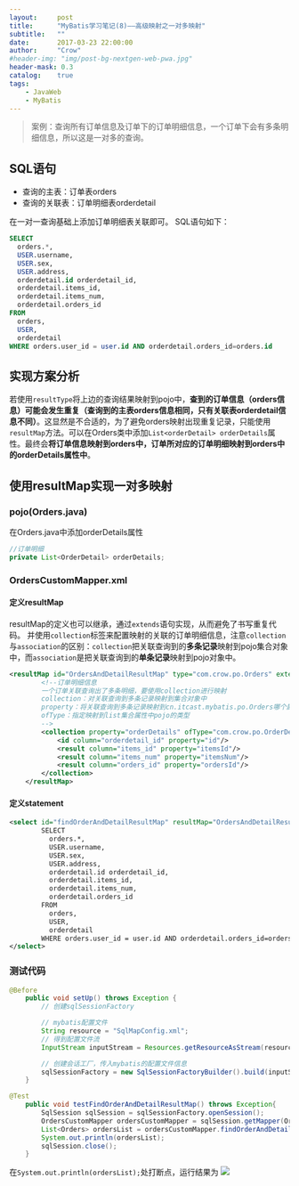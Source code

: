 ```yaml
---
layout:     post
title:      "MyBatis学习笔记(8)——高级映射之一对多映射"
subtitle:   ""
date:       2017-03-23 22:00:00
author:     "Crow"
#header-img: "img/post-bg-nextgen-web-pwa.jpg"
header-mask: 0.3
catalog:    true
tags:
    - JavaWeb
    - MyBatis
---
```


> 案例：查询所有订单信息及订单下的订单明细信息，一个订单下会有多条明细信息，所以这是一对多的查询。

## SQL语句

+ 查询的主表：订单表orders
+ 查询的关联表：订单明细表orderdetail

在一对一查询基础上添加订单明细表关联即可。
SQL语句如下：
```sql
SELECT 
  orders.*,
  USER.username,
  USER.sex,
  USER.address,
  orderdetail.id orderdetail_id,
  orderdetail.items_id,
  orderdetail.items_num,
  orderdetail.orders_id
FROM
  orders,
  USER,
  orderdetail
WHERE orders.user_id = user.id AND orderdetail.orders_id=orders.id
```

## 实现方案分析

若使用`resultType`将上边的查询结果映射到pojo中，**查到的订单信息（orders信息）可能会发生重复（查询到的主表orders信息相同，只有关联表orderdetail信息不同）**。这显然是不合适的，为了避免orders映射出现重复记录，只能使用`resultMap`方法。可以在Orders类中添加`List<orderDetail> orderDetails`属性。最终会**将订单信息映射到orders中，订单所对应的订单明细映射到orders中的orderDetails属性中**。

## 使用resultMap实现一对多映射

### pojo(Orders.java)
在Orders.java中添加orderDetails属性
```java
//订单明细
private List<OrderDetail> orderDetails;
```
### OrdersCustomMapper.xml

#### 定义resultMap
resultMap的定义也可以继承，通过`extends`语句实现，从而避免了书写重复代码。
并使用`collection`标签来配置映射的关联的订单明细信息，注意`collection`与`association`的区别：`collection`把关联查询到的**多条记录**映射到pojo集合对象中，而`association`是把关联查询到的**单条记录**映射到pojo对象中。
```xml
<resultMap id="OrdersAndDetailResultMap" type="com.crow.po.Orders" extends="OrdersUserResultMap">
        <!--订单明细信息
        一个订单关联查询出了多条明细，要使用collection进行映射
        collection：对关联查询到多条记录映射到集合对象中
		property：将关联查询到多条记录映射到cn.itcast.mybatis.po.Orders哪个属性
		ofType：指定映射到list集合属性中pojo的类型
        -->
        <collection property="orderDetails" ofType="com.crow.po.OrderDetail">
            <id column="orderdetail_id" property="id"/>
            <result column="items_id" property="itemsId"/>
            <result column="items_num" property="itemsNum"/>
            <result column="orders_id" property="ordersId"/>
        </collection>
    </resultMap>
```

#### 定义statement

```xml
<select id="findOrderAndDetailResultMap" resultMap="OrdersAndDetailResultMap">
        SELECT
		  orders.*,
		  USER.username,
		  USER.sex,
		  USER.address,
		  orderdetail.id orderdetail_id,
		  orderdetail.items_id,
		  orderdetail.items_num,
		  orderdetail.orders_id
		FROM
		  orders,
		  USER,
		  orderdetail
		WHERE orders.user_id = user.id AND orderdetail.orders_id=orders.id
</select>
```

### 测试代码

```java
@Before
    public void setUp() throws Exception {
        // 创建sqlSessionFactory

        // mybatis配置文件
        String resource = "SqlMapConfig.xml";
        // 得到配置文件流
        InputStream inputStream = Resources.getResourceAsStream(resource);

        // 创建会话工厂，传入mybatis的配置文件信息
        sqlSessionFactory = new SqlSessionFactoryBuilder().build(inputStream);
    }

@Test
    public void testFindOrderAndDetailResultMap() throws Exception{
        SqlSession sqlSession = sqlSessionFactory.openSession();
        OrdersCustomMapper ordersCustomMapper = sqlSession.getMapper(OrdersCustomMapper.class);
        List<Orders> ordersList = ordersCustomMapper.findOrderAndDetailResultMap();
        System.out.println(ordersList);
        sqlSession.close();
    }
```
在`System.out.println(ordersList);`处打断点，运行结果为
![](http://pic.yupoo.com/crowhawk/GjORJQwr/RR9bv.jpg)
